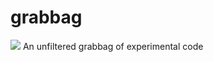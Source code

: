 # grabbag
<a href='https://travis-ci.org/apsears/grabbag'><img  src='https://secure.travis-ci.org/apsears/grabbag.png?branch=master'></a>
An unfiltered grabbag of experimental code
